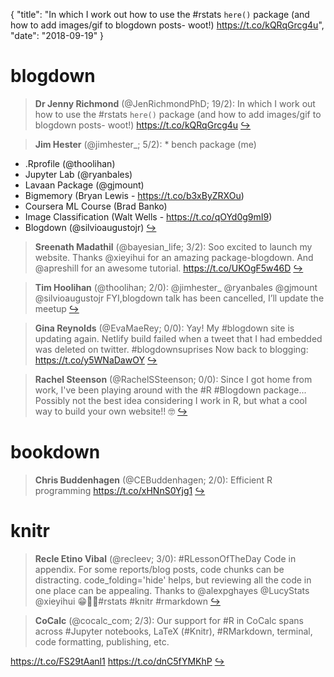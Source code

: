 {
  "title": "In which I work out how to use the #rstats `here()` package (and how to add images/gif to blogdown posts- woot!) https://t.co/kQRqGrcg4u",
  "date": "2018-09-19"
}

# blogdown

> **Dr Jenny Richmond** (@JenRichmondPhD; 19/2): In which I work out how to use the #rstats `here()` package (and how to add images/gif to blogdown posts- woot!)
https://t.co/kQRqGrcg4u  [&#8618;](https://twitter.com/xieyihui/status/1041952809518682118)

<!-- -->


> **Jim Hester** (@jimhester_; 5/2): * bench package (me)
* .Rprofile (@thoolihan)
* Jupyter Lab (@ryanbales)
* Lavaan Package (@gjmount)
* Bigmemory (Bryan Lewis - https://t.co/b3xByZRXOu)
* Coursera ML Course (Brad Banko)
* Image Classification (Walt Wells - https://t.co/qOYd0g9mI9)
* Blogdown (@silvioaugustojr)  [&#8618;](https://twitter.com/xieyihui/status/1042033063604219906)

<!-- -->


> **Sreenath Madathil** (@bayesian_life; 3/2): Soo excited to launch my website. Thanks ⁦@xieyihui⁩ for an amazing package-blogdown. And ⁦@apreshill⁩ for an awesome tutorial.  https://t.co/UKOgF5w46D  [&#8618;](https://twitter.com/xieyihui/status/1042052767286747143)

<!-- -->


> **Tim Hoolihan** (@thoolihan; 2/0): @jimhester_ @ryanbales @gjmount @silvioaugustojr FYI,blogdown talk has been cancelled, I’ll update the meetup  [&#8618;](https://twitter.com/xieyihui/status/1042033576542433281)

<!-- -->


> **Gina Reynolds** (@EvaMaeRey; 0/0): Yay!  My #blogdown site is updating again.  Netlify build failed when a tweet that I had embedded was deleted on twitter.  #blogdownsuprises Now back to blogging: https://t.co/y5WNaDawOY  [&#8618;](https://twitter.com/xieyihui/status/1042180066296225792)

<!-- -->


> **Rachel Steenson** (@RachelSSteenson; 0/0): Since I got home from work, I've been playing around with the #R #Blogdown package... Possibly not the best idea considering I work in R, but what a cool way to build your own website!! 🤓  [&#8618;](https://twitter.com/xieyihui/status/1042155560303566848)

<!-- -->


# bookdown

> **Chris Buddenhagen** (@CEBuddenhagen; 2/0): Efficient R programming https://t.co/xHNnS0Yjg1  [&#8618;](https://twitter.com/xieyihui/status/1042115902932578306)

<!-- -->


# knitr

> **Recle Etino Vibal** (@recleev; 3/0): #RLessonOfTheDay Code in appendix. For some reports/blog posts, code chunks can be distracting. code_folding='hide' helps, but reviewing all the code in one place can be appealing. Thanks to @alexpghayes @LucyStats @xieyihui 😁👍🏽#rstats #knitr #rmarkdown  [&#8618;](https://twitter.com/xieyihui/status/1042230642451275777)

<!-- -->


> **CoCalc** (@cocalc_com; 2/3): Our support for #R in CoCalc spans across #Jupyter notebooks, LaTeX (#Knitr), #RMarkdown, terminal, code formatting, publishing, etc.
>
https://t.co/FS29tAanl1 https://t.co/dnC5fYMKhP  [&#8618;](https://twitter.com/xieyihui/status/1042122841666342912)

<!-- -->



